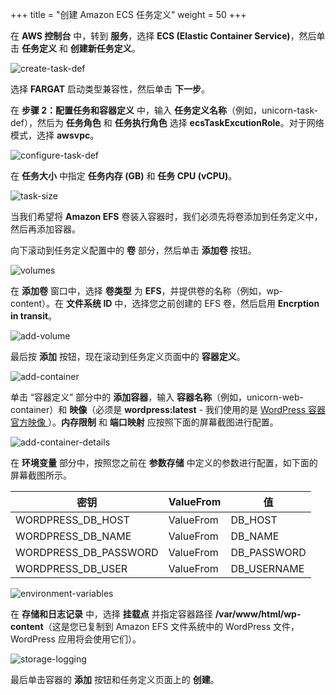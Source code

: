 +++
title = "创建 Amazon ECS 任务定义"
weight = 50
+++

在 **AWS 控制台** 中，转到 **服务**，选择 **ECS (Elastic Container Service)**，然后单击 **任务定义** 和 **创建新任务定义**。

![create-task-def](/ecs/create-task-def.zh.png)

选择 **FARGAT** 启动类型兼容性，然后单击 **下一步**。


在 **步骤 2：配置任务和容器定义** 中，输入 **任务定义名称**（例如，unicorn-task-def），然后为 **任务角色** 和 **任务执行角色** 选择 **ecsTaskExcutionRole**。对于网络模式，选择 **awsvpc**。

![configure-task-def](/ecs/configure-task-def.zh.png)

在 **任务大小** 中指定 **任务内存 (GB)** 和 **任务 CPU (vCPU)**。

![task-size](/ecs/task-size.zh.png)

当我们希望将 **Amazon EFS** 卷装入容器时，我们必须先将卷添加到任务定义中，然后再添加容器。

向下滚动到任务定义配置中的 **卷** 部分，然后单击 **添加卷** 按钮。

![volumes](/ecs/volumes.zh.png)

在 **添加卷** 窗口中，选择 **卷类型** 为 **EFS**，并提供卷的名称（例如，wp-content）。在 **文件系统 ID** 中，选择您之前创建的 EFS 卷，然后启用 **Encrption in transit**。

![add-volume](/ecs/add-volume.zh.png)

最后按 **添加** 按钮，现在滚动到任务定义页面中的 **容器定义**。



![add-container](/ecs/add-container.zh.png)

单击 “容器定义” 部分中的 **添加容器**，输入 **容器名称**（例如，unicorn-web-container）和 **映像**（必须是 **wordpress:latest** - 我们使用的是 <a href="https://hub.docker.com/_/wordpress" target="_blank"> WordPress 容器官方映像 </a>）。**内存限制** 和 **端口映射** 应按照下面的屏幕截图进行配置。

![add-container-details](/ecs/add-container-details.zh.png)

在 **环境变量** 部分中，按照您之前在 **参数存储** 中定义的参数进行配置，如下面的屏幕截图所示。

| 密钥                | ValueFrom        | 值                |
| ---------------------- | ---------------- |----------------------|
| WORDPRESS_DB_HOST| ValueFrom           | DB_HOST                 |
| WORDPRESS_DB_NAME| ValueFrom           | DB_NAME              |
| WORDPRESS_DB_PASSWORD| ValueFrom       | DB_PASSWORD          |
| WORDPRESS_DB_USER| ValueFrom           | DB_USERNAME          |

![environment-variables](/ecs/environment-variables.zh.png)


在 **存储和日志记录** 中，选择 **挂载点** 并指定容器路径 **/var/www/html/wp-content**（这是您已复制到 Amazon EFS 文件系统中的 WordPress 文件，WordPress 应用将会使用它们）。

![storage-logging](/ecs/storage-logging.zh.png)


最后单击容器的 **添加** 按钮和任务定义页面上的 **创建**。